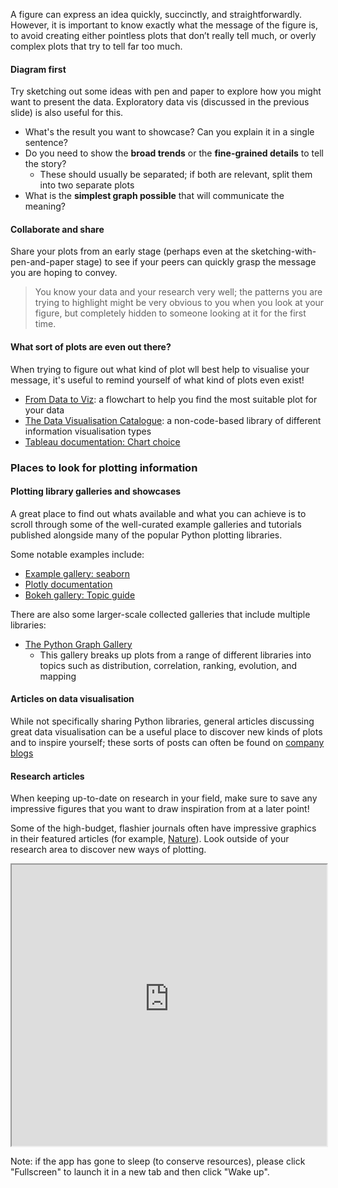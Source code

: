 A figure can express an idea quickly, succinctly, and straightforwardly. However, it is important to know exactly what the message of the figure is, to avoid creating either pointless plots that don’t really tell much, or overly complex plots that try to tell far too much.

#### Diagram first

Try sketching out some ideas with pen and paper to explore how you might want to present the data. Exploratory data vis (discussed in the previous slide) is also useful for this.
- What's the result you want to showcase? Can you explain it in a single sentence?
- Do you need to show the **broad trends** or the **fine-grained details** to tell the story?
    - These should usually be separated; if both are relevant, split them into two separate plots
- What is the **simplest graph possible** that will communicate the meaning?

#### Collaborate and share

Share your plots from an early stage (perhaps even at the sketching-with-pen-and-paper stage) to see if your peers can quickly grasp the message you are hoping to convey. 

>You know your data and your research very well; the patterns you are trying to highlight might be very obvious to you when you look at your figure, but completely hidden to someone looking at it for the first time.


#### What sort of plots are even out there?

When trying to figure out what kind of plot wll best help to visualise your message, it's useful to remind yourself of what kind of plots even exist!

- [From Data to Viz](https://www.data-to-viz.com/): a flowchart to help you find the most suitable plot for your data
- [The Data Visualisation Catalogue](https://datavizcatalogue.com/): a non-code-based library of different information visualisation types
- [Tableau documentation: Chart choice](https://help.tableau.com/current/blueprint/en-us/bp_visual_best_practices.htm#chart-choice)

### Places to look for plotting information

#### Plotting library galleries and showcases

A great place to find out whats available and what you can achieve is to scroll through some of the well-curated example galleries and tutorials published alongside many of the popular Python plotting libraries.

Some notable examples include:

- [Example gallery: seaborn](https://seaborn.pydata.org/examples/index.html)
- [Plotly documentation](https://plotly.com/python/)
- [Bokeh gallery: Topic guide](https://docs.bokeh.org/en/latest/docs/gallery.html)

There are also some larger-scale collected galleries that include multiple libraries:
- [The Python Graph Gallery](https://python-graph-gallery.com/)
    - This gallery breaks up plots from a range of different libraries into topics such as distribution, correlation, ranking, evolution, and mapping

#### Articles on data visualisation

While not specifically sharing Python libraries, general articles discussing great data visualisation can be a useful place to discover new kinds of plots and to inspire yourself; these sorts of posts can often be found on [company blogs](https://visme.co/blog/best-data-visualizations/)

#### Research articles

When keeping up-to-date on research in your field, make sure to save any impressive figures that you want to draw inspiration from at a later point!

Some of the high-budget, flashier journals often have impressive graphics in their featured articles (for example, [Nature](https://www.nature.com/subjects/astronomy-and-astrophysics)). Look outside of your research area to discover new ways of plotting.

<iframe
  src="https://key-data-vis-requirements-story.streamlit.app/?embed=true"
  style="height: 450px; width: 100%;"
></iframe>

Note: if the app has gone to sleep (to conserve resources), please click "Fullscreen" to launch it in a new tab and then click "Wake up".